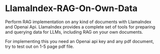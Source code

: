 # LlamaIndex-RAG-On-Own-Data
Perform RAG implementation on any kind of documents with LlamaIndex and Openai Api. 
LlamaIndex provides a complete set of tools for preparing and querying data for LLMs, including RAG on your own documents.

For implementing this you need an Openai api key and any pdf document, try to test out on 1-5 page pdf file.

